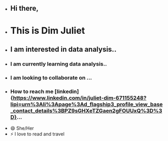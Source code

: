 - ## Hi there,
- # This is Dim Juliet
- ## I am interested in data analysis..
- ### I am currently learning data analysis..
- ### I am looking to collaborate on ...
- ### How to reach me [linkedin]{https://www.linkedin.com/in/juliet-dim-671155248?lipi=urn%3Ali%3Apage%3Ad_flagship3_profile_view_base_contact_details%3BPZ9sGHXeTZGaen2gFOUUxQ%3D%3D}...
- 😄 She/Her
- ⚡ I love to read and travel

<!---
dimjuliet65/dimjuliet65 is a ✨ special ✨ repository because its `README.md` (this file) appears on your GitHub profile.
You can click the Preview link to take a look at your changes.
--->
